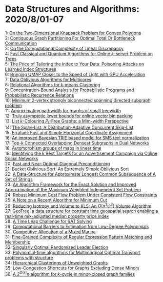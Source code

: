 # Data Structures and Algorithms: 2020/8/01-07  
1: [On the Two-Dimensional Knapsack Problem for Convex Polygons](https://doi.org/10.48550/arXiv.2007.16144)  
2: [Contiguous Graph Partitioning For Optimal Total Or Bottleneck  Communication](https://doi.org/10.48550/arXiv.2007.16192)  
3: [On the Computational Complexity of Linear Discrepancy](https://doi.org/10.48550/arXiv.2008.00044)  
4: [Fast Classical and Quantum Algorithms for Online $k$-server Problem on  Trees](https://doi.org/10.48550/arXiv.2008.00270)  
5: [The Price of Tailoring the Index to Your Data: Poisoning Attacks on  Learned Index Structures](https://doi.org/10.48550/arXiv.2008.00297)  
6: [Bringing UMAP Closer to the Speed of Light with GPU Acceleration](https://doi.org/10.48550/arXiv.2008.00325)  
7: [Data Oblivious Algorithms for Multicores](https://doi.org/10.48550/arXiv.2008.00332)  
8: [Relational Algorithms for k-means Clustering](https://doi.org/10.48550/arXiv.2008.00358)  
9: [Concentration-Bound Analysis for Probabilistic Programs and  Probabilistic Recurrence Relations](https://doi.org/10.48550/arXiv.2008.00425)  
10: [Minimum $2$-vertex strongly biconnected spanning directed subgraph  problem](https://doi.org/10.48550/arXiv.2008.00496)  
11: [Approximating pathwidth for graphs of small treewidth](https://doi.org/10.48550/arXiv.2008.00779)  
12: [Truly asymptotic lower bounds for online vector bin packing](https://doi.org/10.48550/arXiv.2008.00811)  
13: [List $k$-Colouring $P_t$-Free Graphs: a Mim-width Perspective](https://doi.org/10.48550/arXiv.2008.01590)  
14: [The Splay-List: A Distribution-Adaptive Concurrent Skip-List](https://doi.org/10.48550/arXiv.2008.01009)  
15: [Erratum: Fast and Simple Horizontal Coordinate Assignment](https://doi.org/10.48550/arXiv.2008.01252)  
16: [An improved Bayesian TRIE based model for SMS text normalization](https://doi.org/10.48550/arXiv.2008.01297)  
17: [Top-k Connected Overlapping Densest Subgraphs in Dual Networks](https://doi.org/10.48550/arXiv.2008.01573)  
18: [Automorphism groups of maps in linear time](https://doi.org/10.48550/arXiv.2008.01616)  
19: [Identifying the $k$ Best Targets for an Advertisement Campaign via  Online Social Networks](https://doi.org/10.48550/arXiv.2008.02108)  
20: [Fast and Near-Optimal Diagonal Preconditioning](https://doi.org/10.48550/arXiv.2008.01722)  
21: [Bucket Oblivious Sort: An Extremely Simple Oblivious Sort](https://doi.org/10.48550/arXiv.2008.01765)  
22: [A Data-Structure for Approximate Longest Common Subsequence of A Set of  Strings](https://doi.org/10.48550/arXiv.2008.01768)  
23: [An Algorithm Framework for the Exact Solution and Improved Approximation  of the Maximum Weighted Independent Set Problem](https://doi.org/10.48550/arXiv.2008.01961)  
24: [Robust Minimum Cost Flow Problem Under Consistent Flow Constraints](https://doi.org/10.48550/arXiv.2008.02035)  
25: [A Note on a Recent Algorithm for Minimum Cut](https://doi.org/10.48550/arXiv.2008.02060)  
26: [Reducing Isotropy and Volume to KLS: An $O(n^3\psi^2)$ Volume Algorithm](https://doi.org/10.48550/arXiv.2008.02146)  
27: [GeoTree: a data structure for constant time geospatial search enabling a  real-time mix-adjusted median property price index](https://doi.org/10.48550/arXiv.2008.02167)  
28: [A Time Leap Challenge for SAT Solving](https://doi.org/10.48550/arXiv.2008.02215)  
29: [Computational Barriers to Estimation from Low-Degree Polynomials](https://doi.org/10.48550/arXiv.2008.02269)  
30: [Competitive Allocation of a Mixed Manna](https://doi.org/10.48550/arXiv.2008.02753)  
31: [Fine-Grained Complexity of Regular Expression Pattern Matching and  Membership](https://doi.org/10.48550/arXiv.2008.02769)  
32: [Singularly Optimal Randomized Leader Election](https://doi.org/10.48550/arXiv.2008.02782)  
33: [Polynomial-time algorithms for Multimarginal Optimal Transport problems  with structure](https://doi.org/10.48550/arXiv.2008.03006)  
34: [Hierarchical Clusterings of Unweighted Graphs](https://doi.org/10.48550/arXiv.2008.03061)  
35: [Low-Congestion Shortcuts for Graphs Excluding Dense Minors](https://doi.org/10.48550/arXiv.2008.03091)  
36: [A $2^{O(k)}n$ algorithm for $k$-cycle in minor-closed graph families](https://doi.org/10.48550/arXiv.2008.03131)  